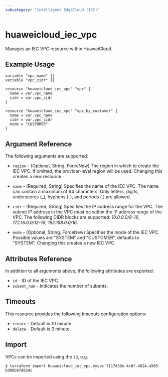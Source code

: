 ```yaml
---
subcategory: "Intelligent EdgeCloud (IEC)"
---
```


# huaweicloud\_iec_vpc

Manages an IEC VPC resource within HuaweiCloud.

## Example Usage

```hcl
variable "vpc_name" {}
variable "vpc_cidr" {}

resource "huaweicloud_iec_vpc" "vpc" {
  name = var.vpc_name
  cidr = var.vpc_cidr
}

resource "huaweicloud_iec_vpc" "vpc_by_customer" {
  name = var.vpc_name
  cidr = var.vpc_cidr
  mode = "CUSTOMER"
}
```

## Argument Reference

The following arguments are supported:

* `region` - (Optional, String, ForceNew) The region in which to create the IEC VPC. If omitted,
    the provider-level region will be used. Changing this creates a new resource.

* `name` - (Required, String) Specifies the name of the IEC VPC. The name can contain a maximum of 64 characters.
    Only letters, digits, underscores (_), hyphens (-), and periods (.) are allowed.

* `cidr` - (Required, String) Specifies the IP address range for the VPC. The subnet IP address in the VPC
    must be within the IP address range of the VPC. The following CIDR blocks are supported:
    *10.0.0.0/8-16*, *172.16.0.0/12-16*, *192.168.0.0/16*.

* `mode` - (Optional, String, ForceNew) Specifies the mode of the IEC VPC. Possible values are "SYSTEM" and "CUSTOMER",
    defaults to "SYSTEM". Changing this creates a new IEC VPC.

## Attributes Reference

In addition to all arguments above, the following attributes are exported:

* `id` -  ID of the IEC VPC.
* `subent_num` - Indicates the number of subents.

## Timeouts

This resource provides the following timeouts configuration options:
- `create` - Default is 10 minute.
- `delete` - Default is 3 minute.

## Import

VPCs can be imported using the `id`, e.g.

```
$ terraform import huaweicloud_iec_vpc.myvpc 7117d38e-4c8f-4624-a505-bd96b97d024c
```
